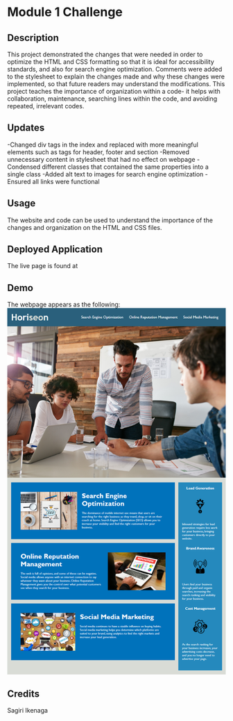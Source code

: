 # Module 1 Challenge 

## Description

This project demonstrated the changes that were needed in order to optimize the HTML and CSS formatting so that it is ideal for accessibility standards, and also for search engine optimization. Comments were added to the stylesheet to explain the changes made and why these changes were implemented, so that future readers may understand the modifications. This project teaches the importance of organization within a code- it helps with collaboration, maintenance, searching lines within the code, and avoiding repeated, irrelevant codes. 

## Updates

-Changed div tags in the index and replaced with more meaningful elements such as tags for header, footer and section
-Removed unnecessary content in stylesheet that had no effect on webpage
-Condensed different classes that contained the same properties into a single class
-Added alt text to images for search engine optimization
-Ensured all links were functional

## Usage

The website and code can be used to understand the importance of the changes and organization on the HTML and CSS files. 

## Deployed Application

The live page is found at 

## Demo

The webpage appears as the following:
![image](./assets/images/siteimage.png)

## Credits

Sagiri Ikenaga






